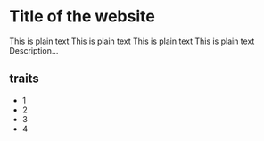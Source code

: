 # Title of the website

This is plain text This is plain text This is plain text This is plain text 
Description...

## traits

* 1
* 2
* 3
* 4
